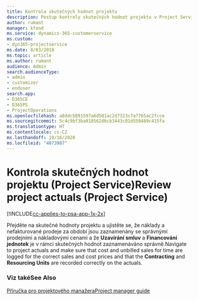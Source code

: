 ```yaml
---
title: Kontrola skutečných hodnot projektu
description: Postup kontroly skutečných hodnot projektu v Project Service
author: rumant
manager: kfend
ms.service: dynamics-365-customerservice
ms.custom:
- dyn365-projectservice
ms.date: 8/03/2018
ms.topic: article
ms.author: rumant
audience: Admin
search.audienceType:
- admin
- customizer
- enduser
search.app:
- D365CE
- D365PS
- ProjectOperations
ms.openlocfilehash: a8ddcb891597a6d501ac2d7323c7a77b5ac2fcce
ms.sourcegitcommit: 5c4c9bf3ba018562d6cb3443c01d550489c415fa
ms.translationtype: HT
ms.contentlocale: cs-CZ
ms.lasthandoff: 10/16/2020
ms.locfileid: "4073987"
---
```

# <a name="review-project-actuals-project-service"></a><span data-ttu-id="24f4f-103">Kontrola skutečných hodnot projektu (Project Service)</span><span class="sxs-lookup"><span data-stu-id="24f4f-103">Review project actuals (Project Service)</span></span>

[!INCLUDE[cc-applies-to-psa-app-1x-2x](../includes/cc-applies-to-psa-app-1x-2x.md)]

<span data-ttu-id="24f4f-104">Přejděte na skutečné hodnoty projektu a ujistěte se, že náklady a nefakturované prodeje za období jsou zaznamenány se správnými prodejními a nákladovými cenami a že **Uzavírání smluv** a **Financování jednotek** je v rámci skutečných hodnot zaznamenáváno správně.</span><span class="sxs-lookup"><span data-stu-id="24f4f-104">Navigate to project actuals and make sure that cost and unbilled sales for time are logged for the correct sales and cost prices and that the **Contracting** and **Resourcing Units** are recorded correctly on the actuals.</span></span>  
  
### <a name="see-also"></a><span data-ttu-id="24f4f-105">Viz také</span><span class="sxs-lookup"><span data-stu-id="24f4f-105">See Also</span></span>  
 [<span data-ttu-id="24f4f-106">Příručka pro projektového manažera</span><span class="sxs-lookup"><span data-stu-id="24f4f-106">Project manager guide</span></span>](../psa/project-manager-guide.md)
